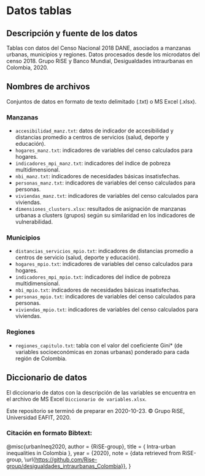 # Datos tablas

## Descripción y fuente de los datos
Tablas con datos del Censo Nacional 2018 DANE, asociados a manzanas urbanas, municipios y regiones. Datos procesados desde los microdatos del censo 2018. Grupo RiSE y Banco Mundial, Desigualdades intraurbanas en Colombia, 2020.

## Nombres de archivos
Conjuntos de datos en formato de texto delimitado (.txt) o MS Excel (.xlsx).

### Manzanas
- `accesibilidad_manz.txt`: datos de indicador de accesibilidad y distancias promedio a centros de servicios (salud, deporte y educación).  
- `hogares_manz.txt`: indicadores de variables del censo calculados para hogares.  
- `indicadores_mpi_manz.txt`: indicadores del índice de pobreza multidimensional.  
- `nbi_manz.txt`: indicadores de necesidades básicas insatisfechas.  
- `personas_manz.txt`: indicadores de variables del censo calculados para personas.  
- `viviendas_manz.txt`: indicadores de variables del censo calculados para viviendas.  
- `dimensiones_clusters.xlsx`: resultados de asignación de manzanas urbanas a clusters (grupos) según su similaridad en los indicadores de vulnerabilidad.

### Municipios
- `distancias_servicios_mpio.txt`: indicadores de distancias promedio a centros de servicio (salud, deporte y educación).  
- `hogares_mpio.txt`: indicadores de variables del censo calculados para hogares.  
- `indicadores_mpi_mpio.txt`: indicadores del índice de pobreza multidimensional.  
- `nbi_mpio.txt`: indicadores de necesidades básicas insatisfechas.  
- `personas_mpio.txt`: indicadores de variables del censo calculados para personas.  
- `viviendas_mpio.txt`: indicadores de variables del censo calculados para viviendas.  

### Regiones
- `regiones_capitulo.txt`: tabla con el valor del coeficiente Gini* (de variables socioeconómicas en zonas urbanas) ponderado para cada región de Colombia.

## Diccionario de datos
El diccionario de datos con la descripción de las variables se encuentra en el archivo de MS Excel `Diccionario de variables.xlsx`.

Este repositorio se terminó de preparar en 2020-10-23.
© Grupo RiSE, Universidad EAFIT, 2020.

### Citación en formato Bibtext:
@misc{urbanIneq2020,
  author = {RiSE-group},
  title = { Intra-urban inequalities in Colombia },
  year = {2020},
  note = {data retrieved from RiSE-group, 
          \url{https://github.com/Rise-group/desigualdades_intraurbanas_Colombia}},
}

